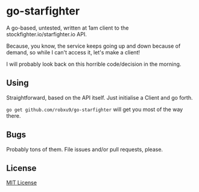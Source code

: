 # go-starfighter

A go-based, untested, written at 1am client to the stockfighter.io/starfighter.io API.

Because, you know, the service keeps going up and down because of demand, so while I can't access it, let's make a client!

I will probably look back on this horrible code/decision in the morning.

## Using

Straightforward, based on the API itself. Just initialise a Client and go forth.

`go get github.com/robxu9/go-starfighter` will get you most of the way there.

## Bugs

Probably tons of them. File issues and/or pull requests, please.

## License

[MIT License](http://robxu9.mit-license.org)
